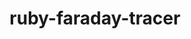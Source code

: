---
title: ruby-faraday-tracer
registryType: instrumentation
tags:
  - opentracing
  
  - Ruby
  
repo: https://github.com/opentracing-contrib/ruby-faraday-tracer
license: MIT License
description: 
authors: OpenTracing Contributors
otVersion: latest
---